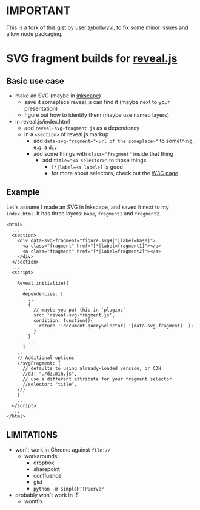 # IMPORTANT

This is a fork of this [gist](https://gist.github.com/bollwyvl/fe1d2806449487cdf88a) by user [@bollwyvl](http://github.com/bollwyvl), to fix some minor issues and allow node packaging.

# SVG fragment builds for [reveal.js](https://github.com/hakimel/reveal.js)

## Basic use case
- make an SVG (maybe in [inkscape](http://www.inkscape.org/en/))
  - save it someplace reveal.js can find it (maybe next to your presentation)
  - figure out how to identify them (maybe use named layers)
- in reveal.js/index.html
  - add `reveal-svg-fragment.js` as a dependency
  - in a `<section>` of reveal.js markup
    - add `data-svg-fragment="<url of the someplace>"` to something, e.g.
      a `div`
    - add some things with `class="fragment"` inside that thing
      - add `title="<a selector>"` to those things
        - `[*|label=<a label>]` is good
        - for more about selectors, check out the
          [W3C page](http://www.w3.org/TR/css3-selectors/)

## Example
Let's assume I made an SVG in Inkscape, and saved it next to my `index.html`.
It has three layers: `base`, `fragment1` and `fragment2`.

    <html>
      ...
      <section>
        <div data-svg-fragment="figure.svg#[*|label=base]">
          <a class="fragment" href="[*|label=fragment1]"></a>
          <a class="fragment" href="[*|label=fragment2]"></a>
        </div>
      </section>
      ...
      <script>
        ...
        Reveal.initialize({
          ...
          dependencies: [
            ...
            {
              // maybe you put this in `plugins`
              src: 'reveal-svg-fragment.js',
              condition: function(){
                return !!document.querySelector( '[data-svg-fragment]' );
              }
            }
            ...
          ]
        ...
        // Additional options
        //svgFragment: {
          // defaults to using already-loaded version, or CDN
          //d3: "./d3.min.js",
          // use a different attribute for your fragment selector
          //selector: "title",
        //}
        }
        ...
      </script>
      ...
    </html>

## LIMITATIONS
- won't work in Chrome against `file://`
  - workarounds:
    - dropbox
    - sharepoint
    - confluence
    - gist
    - `python -m SimpleHTTPServer`
- probably won't work in IE
  - wontfix
